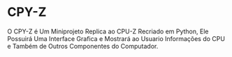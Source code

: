 # CPY-Z
O CPY-Z é Um Miniprojeto Replica ao CPU-Z Recriado em Python, Ele Possuirá Uma Interface Grafica e Mostrará ao Usuario Informações do CPU e Também de Outros Componentes do Computador.
